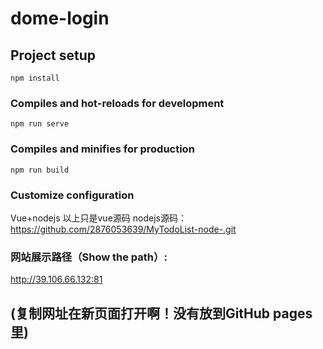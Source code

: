 # dome-login

## Project setup
```
npm install
```

### Compiles and hot-reloads for development
```
npm run serve
```

### Compiles and minifies for production
```
npm run build
```

### Customize configuration
Vue+nodejs
以上只是vue源码
nodejs源码：https://github.com/2876053639/MyTodoList-node-.git

### 网站展示路径（Show the path）:
http://39.106.66.132:81
## (复制网址在新页面打开啊！没有放到GitHub pages里)

